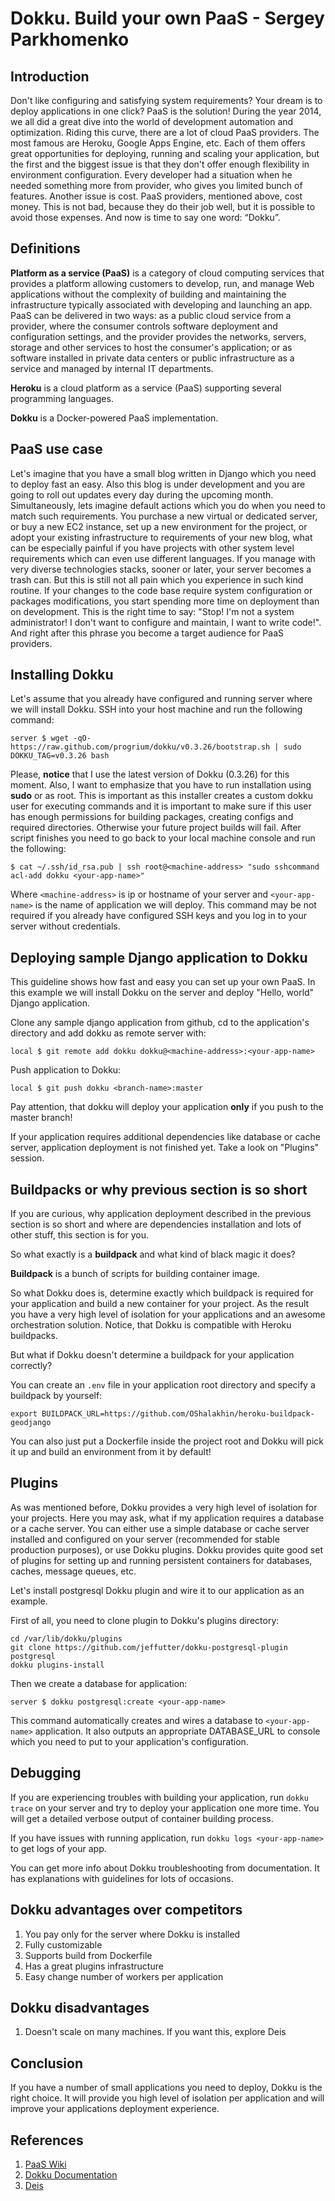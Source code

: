 # Dokku. Build your own PaaS - Sergey Parkhomenko

## Introduction
Don't like configuring and satisfying system requirements? Your dream is to deploy applications in one click?
PaaS is the solution! During the year 2014, we all did a great dive into the world of development automation and
optimization. Riding this curve, there are a lot of cloud PaaS providers. The most famous are Heroku,
Google Apps Engine, etc. Each of them offers great opportunities for deploying, running and scaling your application,
but the first and the biggest issue is that they don't offer enough flexibility in environment configuration.
Every developer had a situation when he needed something more from provider, who gives you limited bunch of features.
Another issue is cost. PaaS providers, mentioned above, cost money. This is not bad, because they do their job well,
but it is possible to avoid those expenses. And now is time to say one word: “Dokku”.

## Definitions
**Platform as a service (PaaS)** is a category of cloud computing services that provides a platform allowing customers
to develop, run, and manage Web applications without the complexity of building and maintaining the infrastructure
typically associated with developing and launching an app. PaaS can be delivered in two ways: as a public cloud
service from a provider, where the consumer controls software deployment and configuration settings, and the provider
provides the networks, servers, storage and other services to host the consumer's application; or as software
installed in private data centers or public infrastructure as a service and managed by internal IT departments.

**Heroku** is a cloud platform as a service (PaaS) supporting several programming languages.

**Dokku** is a Docker-powered PaaS implementation.

## PaaS use case
Let's imagine that you have a small blog written in Django which you need to deploy fast an easy. Also this blog is
under development and you are going to roll out updates every day during the upcoming month. Simultaneously, lets
imagine default actions which you do when you need to match such requirements. You purchase a new virtual or
dedicated server, or buy a new EC2 instance, set up a new environment for the project, or adopt your existing
infrastructure to requirements of your new blog, what can be especially painful if you have projects with other
system level requirements which can even use different languages. If you manage with very diverse technologies
stacks, sooner or later, your server becomes a trash can. But this is still not all pain which you experience in
such kind routine. If your changes to the code base require system configuration or packages modifications, you start
spending more time on deployment than on development. This is the right time to say: "Stop! I'm not a system
administrator! I don't want to configure and maintain, I want to write code!". And right after this phrase you become
a target audience for PaaS providers.

## Installing Dokku
Let's assume that you already have configured and running server where we will install Dokku.
SSH into your host machine and run the following command:
```
server $ wget -qO- https://raw.github.com/progrium/dokku/v0.3.26/bootstrap.sh | sudo DOKKU_TAG=v0.3.26 bash
```
Please, **notice** that I use the latest version of Dokku (0.3.26) for this moment.
Also, I want to emphasize that you have to run installation using **sudo** or as root. This is important as this installer creates a custom dokku user for executing commands and it is important to make sure if this user has enough permissions for building packages, creating configs and required directories. Otherwise your future project builds will fail.
After script finishes you need to go back to your local machine console and run the following:
```
$ cat ~/.ssh/id_rsa.pub | ssh root@<machine-address> "sudo sshcommand acl-add dokku <your-app-name>"
```
Where `<machine-address>` is ip or hostname of your server and `<your-app-name>` is the name of application we will deploy. This command may be not required if you already have configured SSH keys and you log in to your server without credentials.

## Deploying sample Django application to Dokku
This guideline shows how fast and easy you can set up your own PaaS. In
this example we will install Dokku on the server and deploy "Hello, world" Django application.

Clone any sample django application from github, cd to the application's directory and add dokku as remote server with:
  ```
  local $ git remote add dokku dokku@<machine-address>:<your-app-name>
  ```
Push application to Dokku:
  ```
  local $ git push dokku <branch-name>:master
  ```
Pay attention, that dokku will deploy your application **only** if you push to the master branch!

If your application requires additional dependencies like database or cache server, application deployment is not finished yet. Take a look on "Plugins" session.

## Buildpacks or why previous section is so short
If you are curious, why application deployment described in the previous section is so short and where are dependencies installation and lots of other stuff, this section is for you.

So what exactly is a **buildpack** and what kind of black magic it does?

**Buildpack** is a bunch of scripts for building container image.

So what Dokku does is, determine exactly which buildpack is required for your application and build a new container for your project. As the result you have a very high level of isolation for your applications and an awesome orchestration solution. Notice, that Dokku is compatible with Heroku buildpacks.

But what if Dokku doesn't determine a buildpack for your application correctly?

You can create an `.env` file in your application root directory and specify a buildpack by yourself:
  ```
  export BUILDPACK_URL=https://github.com/OShalakhin/heroku-buildpack-geodjango
  ```

  You can also just put a Dockerfile inside the project root and Dokku will pick it up and build an environment from it by default!

## Plugins
As was mentioned before, Dokku provides a very high level of isolation for your projects. Here you may ask, what if my application requires a database or a cache server. You can either use a simple database or cache server installed and configured on your server (recommended for stable production purposes), or use Dokku plugins. Dokku provides quite good set of plugins for setting up and running persistent containers for databases, caches, message queues, etc.

Let's install postgresql Dokku plugin and wire it to our application as an example.

First of all, you need to clone plugin to Dokku's plugins directory:
```
cd /var/lib/dokku/plugins
git clone https://github.com/jeffutter/dokku-postgresql-plugin postgresql
dokku plugins-install
```
Then we create a database for application:
```
server $ dokku postgresql:create <your-app-name>
```
This command automatically creates and wires a database to `<your-app-name>` application. It also outputs an appropriate DATABASE_URL to console which you need to put to your application's configuration.

## Debugging
If you are experiencing troubles with building your application, run `dokku trace` on your server and try to deploy your application one more time. You will get a detailed verbose output of container building process.

If you have issues with running application, run `dokku logs <your-app-name>` to get logs of your app.

You can get more info about Dokku troubleshooting from documentation. It has explanations with guidelines for lots of occasions.

## Dokku advantages over competitors
1. You pay only for the server where Dokku is installed
2. Fully customizable
3. Supports build from Dockerfile
4. Has a great plugins infrastructure
5. Easy change number of workers per application

## Dokku disadvantages
1. Doesn't scale on many machines. If you want this, explore Deis

## Conclusion
If you have a number of small applications you need to deploy, Dokku is the right choice. It will provide you high
level of isolation per application and will improve your applications deployment experience.

## References

1. [PaaS Wiki](https://en.wikipedia.org/wiki/Platform_as_a_service)
2. [Dokku Documentation](http://progrium.viewdocs.io/dokku/)
3. [Deis](http://deis.io/)

